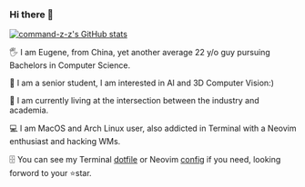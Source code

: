 ### Hi there 👋

[![command-z-z's GitHub stats](https://github-readme-stats.vercel.app/api?username=command-z-z&show_icons=true&bg_color=303446&text_color=c6d0f5&icon_color=ca9ee6&title_color=81c8be)](https://github.com/command-z-z)

<!-- [![Top Langs](https://github-readme-stats.vercel.app/api/top-langs/?username=command-z-z&bg_color=303446&text_color=c6d0f5&icon_color=ca9ee6&title_color=81c8be)](https://github.com/command-z-z) -->

<!-- **command-z-z/command-z-z** is a ✨ _special_ ✨ repository because its `README.md` (this file) appears on your GitHub profile. -->

🖐️ I am Eugene, from China, yet another average 22 y/o guy pursuing Bachelors in Computer Science.

🤖 I am a senior student, I am interested in AI and 3D Computer Vision:)

🧘 I am currently living at the intersection between the industry and academia.

💻 I am MacOS and Arch Linux user, also addicted in Terminal with a Neovim enthusiast and hacking WMs. 

🗄️ You can see my Terminal [dotfile](https://github.com/command-z-z/dotfiles)  or Neovim [config](https://github.com/command-z-z/EugeneVim) if you need, looking forword to your ⭐star.


